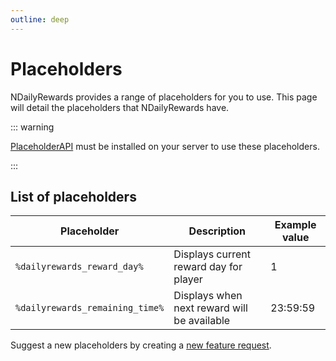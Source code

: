 ```yaml
---
outline: deep
---
```


# Placeholders
NDailyRewards provides a range of placeholders for you to use. This page will detail the placeholders that NDailyRewards have.

::: warning

[PlaceholderAPI](https://www.spigotmc.org/resources/placeholderapi.6245/) must be installed on your server to use these placeholders.

:::

## List of placeholders
| Placeholder                     | Description                                                       | Example value       |
|---------------------------------|-------------------------------------------------------------------|---------------------|
| `%dailyrewards_reward_day%`     | Displays current reward day for player                            |         1           |
| `%dailyrewards_remaining_time%` | Displays when next reward will be available                       |      23:59:59       |

Suggest a new placeholders by creating a [new feature request](https://github.com/BX-Team/NDailyRewards/issues/new/choose).